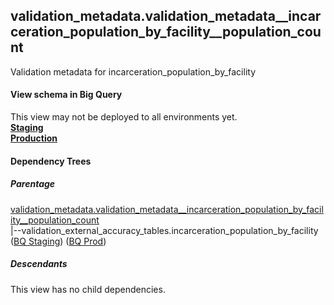 ## validation_metadata.validation_metadata__incarceration_population_by_facility__population_count
Validation metadata for incarceration_population_by_facility

#### View schema in Big Query
This view may not be deployed to all environments yet.<br/>
[**Staging**](https://console.cloud.google.com/bigquery?pli=1&p=recidiviz-staging&page=table&project=recidiviz-staging&d=validation_metadata&t=validation_metadata__incarceration_population_by_facility__population_count)
<br/>
[**Production**](https://console.cloud.google.com/bigquery?pli=1&p=recidiviz-123&page=table&project=recidiviz-123&d=validation_metadata&t=validation_metadata__incarceration_population_by_facility__population_count)
<br/>

#### Dependency Trees

##### Parentage
[validation_metadata.validation_metadata\__incarceration_population_by_facility\__population_count](../validation_metadata/validation_metadata__incarceration_population_by_facility__population_count.md) <br/>
|--validation_external_accuracy_tables.incarceration_population_by_facility ([BQ Staging](https://console.cloud.google.com/bigquery?pli=1&p=recidiviz-staging&page=table&project=recidiviz-staging&d=validation_external_accuracy_tables&t=incarceration_population_by_facility)) ([BQ Prod](https://console.cloud.google.com/bigquery?pli=1&p=recidiviz-123&page=table&project=recidiviz-123&d=validation_external_accuracy_tables&t=incarceration_population_by_facility)) <br/>


##### Descendants
This view has no child dependencies.
